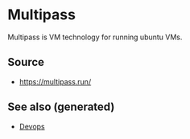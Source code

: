 # Multipass

Multipass is VM technology for running ubuntu VMs.


## Source

-   <https://multipass.run/>


## See also (generated)

-   [Devops](devops.md)
